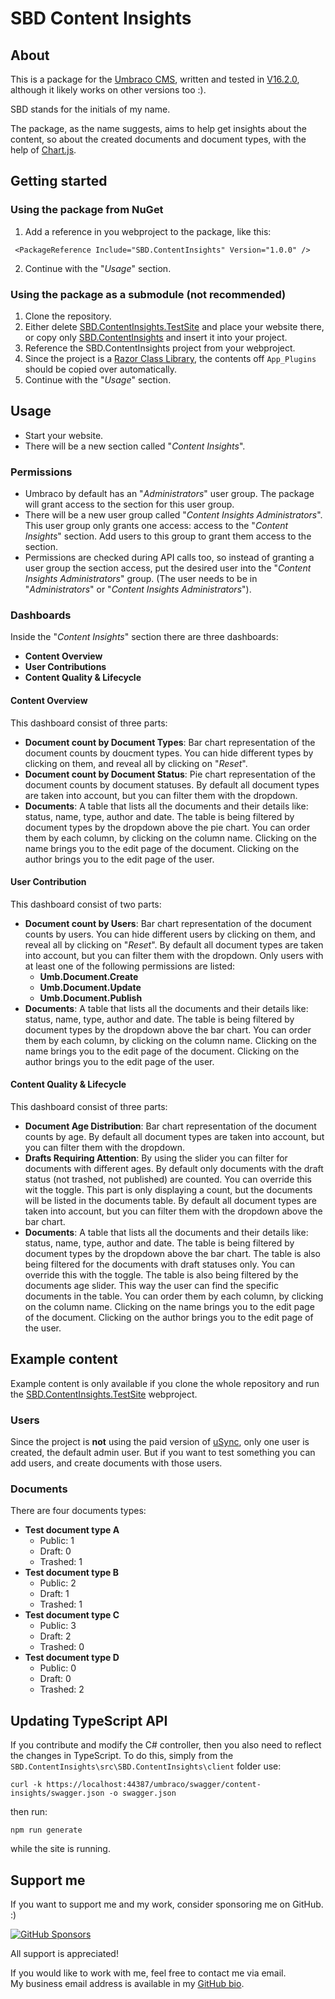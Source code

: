 

# SBD Content Insights

## About
This is a package for the [Umbraco CMS](https://umbraco.com/), written and tested in [V16.2.0](https://www.nuget.org/packages/Umbraco.Cms/16.2.0), although it likely works on other versions too :).

SBD stands for the initials of my name.

The package, as the name suggests, aims to help get insights about the content, so about the created documents and document types, with the help of [Chart.js](https://www.chartjs.org/).

## Getting started
### Using the package from NuGet

 1. Add a reference in you webproject to the package, like this:
```
 <PackageReference Include="SBD.ContentInsights" Version="1.0.0" />
```
2. Continue with the "*Usage*" section.

### Using the package as a submodule (not recommended)
 1. Clone the repository.
 2. Either delete [SBD.ContentInsights.TestSite](https://github.com/DemeSzabolcs/SBD.ContentInsights/tree/main/src/SBD.ContentInsights.TestSite) and place your website there, or copy only [SBD.ContentInsights](https://github.com/DemeSzabolcs/SBD.ContentInsights/tree/main/src/SBD.ContentInsights) and insert it into your project.
 3. Reference the SBD.ContentInsights project from your webproject.
 6. Since the project is a [Razor Class Library](https://learn.microsoft.com/en-us/aspnet/core/razor-pages/ui-class?view=aspnetcore-9.0&tabs=visual-studio), the contents off `App_Plugins` should be copied over automatically.
 7. Continue with the "*Usage*" section.

## Usage
 - Start your website.
 - There will be a new section called "*Content Insights*".
### Permissions
 - Umbraco by default has an "*Administrators*" user group. The package will grant access to the section for this user group.  
 - There will be    a new user group called "*Content Insights Administrators*". This user group only grants one access: access to the "*Content Insights*"    section. Add users to this group to grant them access to the section.
 - Permissions are checked during API calls too, so instead of granting a user group the section access, put the desired user into the "*Content Insights Administrators*" group. (The user needs to be in "*Administrators*" or "*Content Insights Administrators*").
 
### Dashboards
Inside the "*Content Insights*" section there are three dashboards:
 - **Content Overview**
 - **User Contributions**
 - **Content Quality & Lifecycle**

#### Content Overview
This dashboard consist of three parts:
 - **Document count by Document Types**: Bar chart representation of the document counts by doucment types. 
 You can hide different types by clicking on them, and reveal all by clicking on "*Reset*".
 - **Document count by Document Status**: Pie chart representation of the document counts by document statuses.
 By default all document types are taken into account, but you can filter them with the dropdown.
 - **Documents**: A table that lists all the documents and their details like: status, name, type, author and date.
 The table is being filtered by document types by the dropdown above the pie chart.
 You can order them by each column, by clicking on the column name.
 Clicking on the name brings you to the edit page of the document.
 Clicking on the author brings you to the edit page of the user.

#### User Contribution
This dashboard consist of two parts:
 - **Document count by Users**: Bar chart representation of the document counts by users.
 You can hide different users by clicking on them, and reveal all by clicking on "*Reset*".
 By default all document types are taken into account, but you can filter them with the dropdown.
 Only users with at least one of the following permissions are listed:
	 - **Umb.Document.Create**
	 - **Umb.Document.Update**
	 - **Umb.Document.Publish**
 - **Documents**: A table that lists all the documents and their details like: status, name, type, author and date.
 The table is being filtered by document types by the dropdown above the bar chart.
 You can order them by each column, by clicking on the column name.
 Clicking on the name brings you to the edit page of the document.
 Clicking on the author brings you to the edit page of the user.
 
#### Content Quality & Lifecycle
This dashboard consist of three parts:
 - **Document Age Distribution**: Bar chart representation of the document counts by age. 
By default all document types are taken into account, but you can filter them with the dropdown.
 - **Drafts  Requiring Attention**: By using the slider you can filter for documents with different ages.
 By default only documents with the draft status (not trashed, not published) are counted. You can override this wit the toggle.
 This part is only displaying a count, but the documents will be listed in the documents table.
 By default all document types are taken into account, but you can filter them with the dropdown above the bar chart.
 - **Documents**: A table that lists all the documents and their details like: status, name, type, author and date.
 The table is being filtered by document types by the dropdown above the bar chart.
 The table is also being filtered for the documents with draft statuses only. You can override this with the toggle.
 The table is also being filtered by the documents age slider.
 This way the user can find the specific documents in the table.
 You can order them by each column, by clicking on the column name.
 Clicking on the name brings you to the edit page of the document.
 Clicking on the author brings you to the edit page of the user.
 
## Example content
Example content is only available if you clone the whole repository and run the [SBD.ContentInsights.TestSite](https://github.com/DemeSzabolcs/SBD.ContentInsights/tree/main/src/SBD.ContentInsights.TestSite) webproject.

### Users
Since the project is **not** using the paid version of [uSync](https://our.umbraco.com/packages/developer-tools/usync/), only one user is created, the default admin user.
But if you want to test something you can add users, and create documents with those users.

### Documents
There are four documents types:
 - **Test document type A**
	 - Public: 1
	 - Draft: 0
	 - Trashed: 1
 - **Test document type B**
	 - Public: 2
	 - Draft: 1
	 - Trashed: 1
 - **Test document type C**
	 - Public: 3
	 - Draft: 2
	 - Trashed: 0
 - **Test document type D**
	 - Public: 0
	 - Draft: 0
	 - Trashed: 2

## Updating TypeScript API
If you contribute and modify the C# controller, then you also need to reflect the changes in TypeScript.
To do this, simply from the `SBD.ContentInsights\src\SBD.ContentInsights\client` folder use:
```
curl -k https://localhost:44387/umbraco/swagger/content-insights/swagger.json -o swagger.json
```
then  run:
``` 
npm run generate 
```
while the site is running.

## Support me
If you want to support me and my work, consider sponsoring me on GitHub. :)

[![GitHub Sponsors](https://img.shields.io/badge/Sponsor-GitHub-ff69b4?logo=github&style=flat)](https://github.com/sponsors/YOUR_USERNAME)

All support is appreciated!

If you would like to work with me, feel free to contact me via email.  
My business email address is available in my [GitHub bio](https://github.com/DemeSzabolcs).
